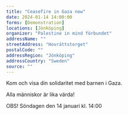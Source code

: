 ```yaml
---
title: "Ceasefire in Gaza now"
date: 2024-01-14 14:00:00
forms: [Demonstration]
locations: [Jönköping]
organizer: "Palestine in mind förbundet"
addressName: ""
streetAddress: "Hovrättstorget"
postalCode: ""
addressRegion: "Jönköping"
addressCountry: "Sweden"
source: ""
---
```

Kom och visa din solidaritet med barnen i Gaza.

Alla människor är lika värda!

OBS! Söndagen den 14 januari kl. 14:00